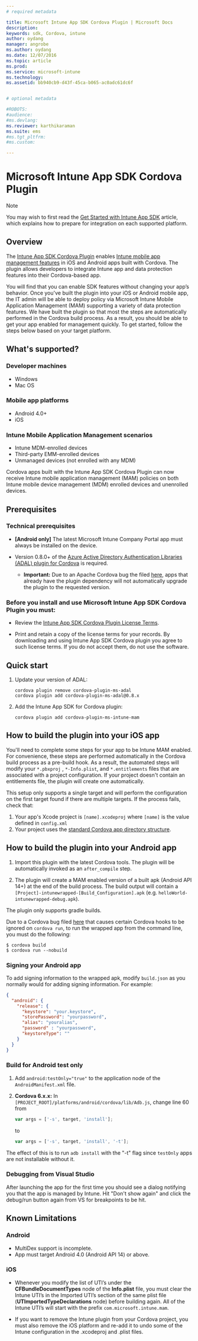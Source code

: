 ```yaml
---
# required metadata

title: Microsoft Intune App SDK Cordova Plugin | Microsoft Docs
description:
keywords: sdk, Cordova, intune
author: oydang
manager: angrobe
ms.author: oydang
ms.date: 12/07/2016
ms.topic: article
ms.prod:
ms.service: microsoft-intune
ms.technology:
ms.assetid: bb940cb9-d43f-45ca-b065-ac0adc61dc6f


# optional metadata

#ROBOTS:
#audience:
#ms.devlang:
ms.reviewer: karthikaraman
ms.suite: ems
#ms.tgt_pltfrm:
#ms.custom:

---
```

# ﻿Microsoft Intune App SDK Cordova Plugin

> [!NOTE]
> You may wish to first read the [Get Started with Intune App SDK](intune-app-sdk-get-started.md) article, which explains how to prepare for integration on each supported platform.


## Overview

The [Intune App SDK Cordova Plugin](https://github.com/msintuneappsdk/cordova-plugin-ms-intune-mam) enables [Intune mobile app management features](/intune/deploy-use/protect-app-data-using-mobile-app-management-policies-with-microsoft-intune) in iOS and Android apps built with Cordova. The plugin allows developers to integrate Intune app and data protection features into their Cordova-based app.

You will find that you can enable SDK features without changing your app’s behavior. Once you've built the plugin into your iOS or Android mobile app, the IT admin will be able to deploy policy via Microsoft Intune Mobile Application Management (MAM) supporting a variety of data protection features. We have built the plugin so that most the steps are automatically performed in the Cordova build process. As a result, you should be able to get your app enabled for management quickly. To get started, follow the steps below based on your target platform.




## What's supported?

### Developer machines
* Windows
* Mac OS


### Mobile app platforms
* Android 4.0+
* iOS

### Intune Mobile Application Management scenarios

* Intune MDM-enrolled devices
* Third-party EMM-enrolled devices
* Unmanaged devices (not enrolled with any MDM)

Cordova apps built with the Intune App SDK Cordova Plugin can now receive Intune mobile application management (MAM) policies on both Intune mobile device management (MDM) enrolled devices and unenrolled devices.



## Prerequisites

### Technical prerequisites

* **[Android only]** The latest Microsoft Intune Company Portal app must always be installed on the device.


* Version 0.8.0+ of the [Azure Active Directory Authentication Libraries (ADAL) plugin for Cordova](https://github.com/AzureAD/azure-activedirectory-library-for-cordova) is required.
  * **Important:** Due to an Apache Cordova bug the filed [here](https://issues.apache.org/jira/browse/CB-6227?jql=text%20~%20%22plugin%20dependency%22), apps that already have the plugin dependency will not automatically upgrade the plugin to the requested version.


### Before you install and use Microsoft Intune App SDK Cordova Plugin you **must**:

* Review the [Intune App SDK Cordova Plugin License Terms](https://github.com/msintuneappsdk/cordova-plugin-ms-intune-mam/blob/master/Intune_App_SDK_Cordova_plugin_RTM_license.pdf).

* Print and retain a copy of the license terms for your records. By downloading and using Intune App SDK Cordova plugin you agree to such license terms.  If you do not accept them, do not use the software.


## Quick start

1. Update your version of ADAL:

	```
	cordova plugin remove cordova-plugin-ms-adal
	cordova plugin add cordova-plugin-ms-adal@0.8.x
	```

2. Add the Intune App SDK for Cordova plugin:

	```
	cordova plugin add cordova-plugin-ms-intune-mam
	```

## How to build the plugin into your iOS app

You'll need to complete some steps for your app to be Intune MAM enabled. For convenience, these steps are performed automatically in the Cordova build process as a pre-build hook. As a result, the automated steps will modify your `*.pbxproj` , `*-Info.plist`, and `*.entitlements` files that are associated with a project configuration. If your project doesn't contain an entitlements file, the plugin will create one automatically.

This setup only supports a single target and will perform the configuration on the first target found if there are multiple targets. If the process fails, check that:

1. Your app's Xcode project is `[name].xcodeproj` where `[name]` is the value defined in `config.xml`
2. Your project uses the [standard Cordova app directory structure](https://cordova.apache.org/docs/en/latest/reference/cordova-cli/index.html#directory-structure).

## How to build the plugin into your Android app

1. Import this plugin with the latest Cordova tools. The plugin will be automatically invoked as an `after_compile` step.

2. The plugin will create a MAM enabled version of a built apk (Android API 14+) at the end of the build process. The build output will contain a `[Project]-intunewrapped-[Build_Configuration].apk` (e.g. `helloWorld-intunewrapped-debug.apk`).

The plugin only supports gradle builds.

Due to a Cordova bug filed [here](https://issues.apache.org/jira/browse/CB-9434) that causes certain Cordova hooks to be ignored on `cordova run`, to run the wrapped app from the command line, you must do the following:

```
$ cordova build
$ cordova run --nobuild
```


### Signing your Android app
To add signing information to the wrapped apk, modify `build.json` as you normally would for adding signing information. For example:
```json
{
  "android": {
    "release": {
      "keystore": "your.keystore",
      "storePassword": "yourpassword",
      "alias": "youralias",
      "password" : "yourpassword",
      "keystoreType": ""
    }
  }
}
```

### Build for Android test only

1. Add `android:testOnly="true"` to the application node of the `AndroidManifest.xml` file.


2. **Cordova 6.x.x:** In `[PROJECT_ROOT]/platforms/android/cordova/lib/Adb.js`, change line 60 from

	```javascript
	var args = ['-s', target, 'install'];
	```
	to
	```javascript
	var args = ['-s', target, 'install', '-t'];
	```

The effect of this is to run `adb install` with the "-t" flag since `testOnly` apps are not installable without it.

### Debugging from Visual Studio
After launching the app for the first time you should see a dialog notifying you that the app is managed by Intune. Hit "Don't show again" and click the debug/run button again from VS for breakpoints to be hit.

## Known Limitations
### Android
* MultiDex support is incomplete.
* App must target Android 4.0 (Android API 14) or above.

### iOS
* Whenever you modify the list of UTI’s under the **CFBundleDocumentTypes** node of the **Info.plist** file, you must clear the Intune UTI’s in the Imported UTI’s section of the same plist file (**UTImportedTypeDeclarations** node) before building again. All of the Intune UTI’s will start with the prefix `com.microsoft.intune.mam`.

* If you want to remove the Intune plugin from your Cordova project, you must also remove the iOS platform and re-add it to undo some of the Intune configuration in the .xcodeproj and .plist files.
